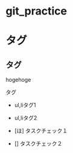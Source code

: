 # git_practice
# <h1>タグ
## <h2>タグ
hogehoge<p>タグ
- ul,liタグ1
- ul,liタグ2

- [ほ] タスクチェック１
- [] タスクチェック２

